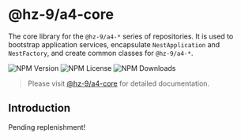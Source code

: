 # @hz-9/a4-core

The core library for the `@hz-9/a4-*` series of repositories. It is used to bootstrap application services, encapsulate `NestApplication` and `NestFactory`, and create common classes for `@hz-9/a4-*`.

![NPM Version][npm-version-url] ![NPM License][npm-license-url] ![NPM Downloads][npm-downloads-url]

[npm-version-url]: https://img.shields.io/npm/v/@hz-9/a4-core
[npm-license-url]: https://img.shields.io/npm/l/@hz-9/a4-core
[npm-downloads-url]: https://img.shields.io/npm/d18m/@hz-9/a4-core

> Please visit [@hz-9/a4-core](https://hz-9.github.io/a4/guide/a4-core) for detailed documentation.

## Introduction

Pending replenishment!
<!-- TODO -->
